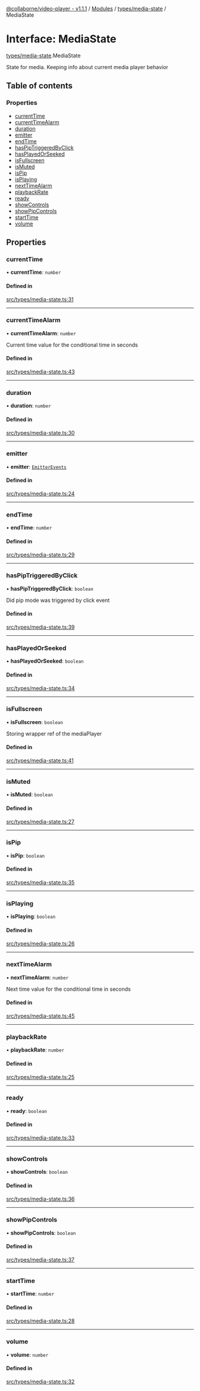 [@collaborne/video-player - v1.1.1](/docs/../README.md) / [Modules](/docs/modules.md) / [types/media-state](/docs/modules/types_media_state.md) / MediaState

# Interface: MediaState

[types/media-state](/docs/modules/types_media_state.md).MediaState

State for media. Keeping info about current media player behavior

## Table of contents

### Properties

- [currentTime](/docs/interfaces/types_media_state.MediaState.md#currenttime)
- [currentTimeAlarm](/docs/interfaces/types_media_state.MediaState.md#currenttimealarm)
- [duration](/docs/interfaces/types_media_state.MediaState.md#duration)
- [emitter](/docs/interfaces/types_media_state.MediaState.md#emitter)
- [endTime](/docs/interfaces/types_media_state.MediaState.md#endtime)
- [hasPipTriggeredByClick](/docs/interfaces/types_media_state.MediaState.md#haspiptriggeredbyclick)
- [hasPlayedOrSeeked](/docs/interfaces/types_media_state.MediaState.md#hasplayedorseeked)
- [isFullscreen](/docs/interfaces/types_media_state.MediaState.md#isfullscreen)
- [isMuted](/docs/interfaces/types_media_state.MediaState.md#ismuted)
- [isPip](/docs/interfaces/types_media_state.MediaState.md#ispip)
- [isPlaying](/docs/interfaces/types_media_state.MediaState.md#isplaying)
- [nextTimeAlarm](/docs/interfaces/types_media_state.MediaState.md#nexttimealarm)
- [playbackRate](/docs/interfaces/types_media_state.MediaState.md#playbackrate)
- [ready](/docs/interfaces/types_media_state.MediaState.md#ready)
- [showControls](/docs/interfaces/types_media_state.MediaState.md#showcontrols)
- [showPipControls](/docs/interfaces/types_media_state.MediaState.md#showpipcontrols)
- [startTime](/docs/interfaces/types_media_state.MediaState.md#starttime)
- [volume](/docs/interfaces/types_media_state.MediaState.md#volume)

## Properties

### currentTime

• **currentTime**: `number`

#### Defined in

[src/types/media-state.ts:31](https://github.com/Collaborne/video-player/blob/4f0c880/src/types/media-state.ts#L31)

___

### currentTimeAlarm

• **currentTimeAlarm**: `number`

Current time value for the conditional time in seconds

#### Defined in

[src/types/media-state.ts:43](https://github.com/Collaborne/video-player/blob/4f0c880/src/types/media-state.ts#L43)

___

### duration

• **duration**: `number`

#### Defined in

[src/types/media-state.ts:30](https://github.com/Collaborne/video-player/blob/4f0c880/src/types/media-state.ts#L30)

___

### emitter

• **emitter**: [`EmitterEvents`](/docs/modules/types_emitters.md#emitterevents)

#### Defined in

[src/types/media-state.ts:24](https://github.com/Collaborne/video-player/blob/4f0c880/src/types/media-state.ts#L24)

___

### endTime

• **endTime**: `number`

#### Defined in

[src/types/media-state.ts:29](https://github.com/Collaborne/video-player/blob/4f0c880/src/types/media-state.ts#L29)

___

### hasPipTriggeredByClick

• **hasPipTriggeredByClick**: `boolean`

Did pip mode was triggered by click event

#### Defined in

[src/types/media-state.ts:39](https://github.com/Collaborne/video-player/blob/4f0c880/src/types/media-state.ts#L39)

___

### hasPlayedOrSeeked

• **hasPlayedOrSeeked**: `boolean`

#### Defined in

[src/types/media-state.ts:34](https://github.com/Collaborne/video-player/blob/4f0c880/src/types/media-state.ts#L34)

___

### isFullscreen

• **isFullscreen**: `boolean`

Storing wrapper ref of the mediaPlayer

#### Defined in

[src/types/media-state.ts:41](https://github.com/Collaborne/video-player/blob/4f0c880/src/types/media-state.ts#L41)

___

### isMuted

• **isMuted**: `boolean`

#### Defined in

[src/types/media-state.ts:27](https://github.com/Collaborne/video-player/blob/4f0c880/src/types/media-state.ts#L27)

___

### isPip

• **isPip**: `boolean`

#### Defined in

[src/types/media-state.ts:35](https://github.com/Collaborne/video-player/blob/4f0c880/src/types/media-state.ts#L35)

___

### isPlaying

• **isPlaying**: `boolean`

#### Defined in

[src/types/media-state.ts:26](https://github.com/Collaborne/video-player/blob/4f0c880/src/types/media-state.ts#L26)

___

### nextTimeAlarm

• **nextTimeAlarm**: `number`

Next time value for the conditional time in seconds

#### Defined in

[src/types/media-state.ts:45](https://github.com/Collaborne/video-player/blob/4f0c880/src/types/media-state.ts#L45)

___

### playbackRate

• **playbackRate**: `number`

#### Defined in

[src/types/media-state.ts:25](https://github.com/Collaborne/video-player/blob/4f0c880/src/types/media-state.ts#L25)

___

### ready

• **ready**: `boolean`

#### Defined in

[src/types/media-state.ts:33](https://github.com/Collaborne/video-player/blob/4f0c880/src/types/media-state.ts#L33)

___

### showControls

• **showControls**: `boolean`

#### Defined in

[src/types/media-state.ts:36](https://github.com/Collaborne/video-player/blob/4f0c880/src/types/media-state.ts#L36)

___

### showPipControls

• **showPipControls**: `boolean`

#### Defined in

[src/types/media-state.ts:37](https://github.com/Collaborne/video-player/blob/4f0c880/src/types/media-state.ts#L37)

___

### startTime

• **startTime**: `number`

#### Defined in

[src/types/media-state.ts:28](https://github.com/Collaborne/video-player/blob/4f0c880/src/types/media-state.ts#L28)

___

### volume

• **volume**: `number`

#### Defined in

[src/types/media-state.ts:32](https://github.com/Collaborne/video-player/blob/4f0c880/src/types/media-state.ts#L32)
